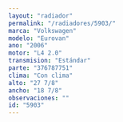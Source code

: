 ```yaml
---
layout: "radiador"
permalink: "/radiadores/5903/"
marca: "Volkswagen"
modelo: "Eurovan"
ano: "2006"
motor: "L4 2.0"
transmision: "Estándar"
parte: "376787751"
clima: "Con clima"
alto: "27 7/8"
ancho: "18 7/8"
observaciones: ""
id: "5903"
---
```


